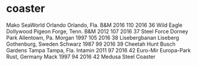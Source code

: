 # coaster
Mako	SeaWorld Orlando	Orlando, Fla.	B&M	2016	110	2016
36	Wild Eagle	Dollywood	Pigeon Forge, Tenn.	B&M	2012	107	2016
37	Steel Force	Dorney Park	Allentown, Pa.	Morgan	1997	105	2016
38	Lisebergbanan	Liseberg	Gothenburg, Sweden	Schwarz	1987	99	2016
39	Cheetah Hunt	Busch Gardens Tampa	Tampa, Fla.	Intamin	2011	97	2016
42	Euro-Mir	Europa-Park	Rust, Germany	Mack	1997	94	2016
42	Medusa Steel Coaster
